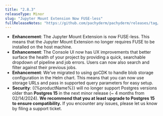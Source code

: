 ```yaml
---
title: "2.8.3"
releaseType: Minor 
slug: "Jupyter Mount Extension Now FUSE-less"
fullReleaseNotes: "https://github.com/pachyderm/pachyderm/releases/tag/v2.9.0"
---
```


- **Enhancement**: The Jupyter Mount Extension is now FUSE-less. This means that the Jupyter Mount Extension no longer requires FUSE to be installed on the host machine. 
- **Enhancement**: The Console UI now has UX improvements that better surface the health of your project by providing a quick, searchable dropdown of pipeline and job errors. Users can now also search and filter against their previous jobs. 
- **Enhancement**: We've migrated to using goCDK to handle blob storage configuration in the Helm chart. This means that you can now use storage URLs and pass in supported query parameters for easy setup.
- **Security**: {{%productName%}} will no longer support Postgres versions older than **Postgres 15** in the next minor release (~ 4 months from 02/14/2024). **We recommend that you at least upgrade to Postgres 15 to ensure compatibility.** If you encounter any issues, please let us know by filing a support ticket.
